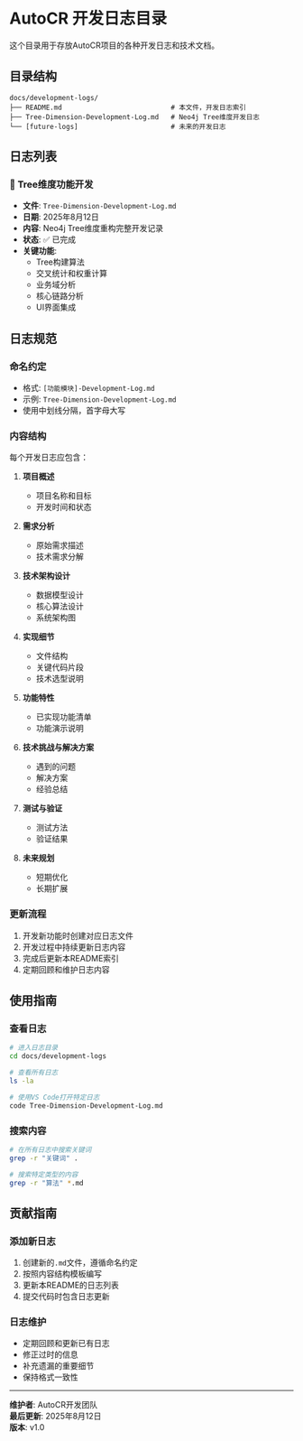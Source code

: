 # AutoCR 开发日志目录

这个目录用于存放AutoCR项目的各种开发日志和技术文档。

## 目录结构

```
docs/development-logs/
├── README.md                           # 本文件，开发日志索引
├── Tree-Dimension-Development-Log.md   # Neo4j Tree维度开发日志
└── [future-logs]                       # 未来的开发日志
```

## 日志列表

### 🌲 Tree维度功能开发
- **文件**: `Tree-Dimension-Development-Log.md`
- **日期**: 2025年8月12日
- **内容**: Neo4j Tree维度重构完整开发记录
- **状态**: ✅ 已完成
- **关键功能**:
  - Tree构建算法
  - 交叉统计和权重计算
  - 业务域分析
  - 核心链路分析
  - UI界面集成

## 日志规范

### 命名约定
- 格式: `[功能模块]-Development-Log.md`
- 示例: `Tree-Dimension-Development-Log.md`
- 使用中划线分隔，首字母大写

### 内容结构
每个开发日志应包含：

1. **项目概述**
   - 项目名称和目标
   - 开发时间和状态

2. **需求分析**
   - 原始需求描述
   - 技术需求分解

3. **技术架构设计**
   - 数据模型设计
   - 核心算法设计
   - 系统架构图

4. **实现细节**
   - 文件结构
   - 关键代码片段
   - 技术选型说明

5. **功能特性**
   - 已实现功能清单
   - 功能演示说明

6. **技术挑战与解决方案**
   - 遇到的问题
   - 解决方案
   - 经验总结

7. **测试与验证**
   - 测试方法
   - 验证结果

8. **未来规划**
   - 短期优化
   - 长期扩展

### 更新流程
1. 开发新功能时创建对应日志文件
2. 开发过程中持续更新日志内容
3. 完成后更新本README索引
4. 定期回顾和维护日志内容

## 使用指南

### 查看日志
```bash
# 进入日志目录
cd docs/development-logs

# 查看所有日志
ls -la

# 使用VS Code打开特定日志
code Tree-Dimension-Development-Log.md
```

### 搜索内容
```bash
# 在所有日志中搜索关键词
grep -r "关键词" .

# 搜索特定类型的内容
grep -r "算法" *.md
```

## 贡献指南

### 添加新日志
1. 创建新的`.md`文件，遵循命名约定
2. 按照内容结构模板编写
3. 更新本README的日志列表
4. 提交代码时包含日志更新

### 日志维护
- 定期回顾和更新已有日志
- 修正过时的信息
- 补充遗漏的重要细节
- 保持格式一致性

---

**维护者**: AutoCR开发团队  
**最后更新**: 2025年8月12日  
**版本**: v1.0